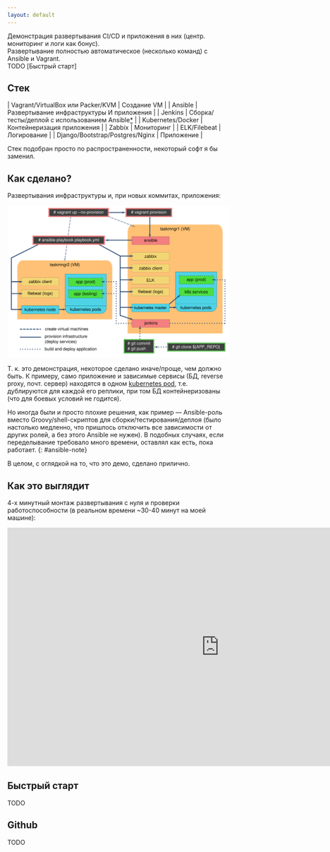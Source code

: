```yaml
---
layout: default
---
```


Демонстрация развертывания CI/CD и приложения в них (центр. мониторинг и логи как бонус).  
Развертывание полностью автоматическое (несколько команд) с Ansible и Vagrant.  
TODO [Быстрый старт]

## Стек

| Vagrant/VirtualBox или Packer/KVM | Создание VM                                                    |
| Ansible                           | Развертывание инфраструктуры И приложения                      |
| Jenkins                           | Сборка/тесты/деплой с использованием Ansible[*](#ansible-note) |
| Kubernetes/Docker                 | Контейнеризация приложения                                     |
| Zabbix                            | Мониторинг                                                     |
| ELK/Filebeat                      | Логирование                                                    |
| Django/Bootstrap/Postgres/Nginx   | Приложение                                                     |

Стек подобран просто по распространенности, некоторый софт я бы заменил.

## Как сделано?

Развертывания инфраструктуры и, при новых коммитах, приложения:

![ERROR: Can't display image.](assets/img/vagrantup.plain.svg)

Т. к. это демонстрация, некоторое сделано иначе/проще, чем должно быть. К примеру, само приложение и зависимые сервисы (БД, reverse proxy, почт. сервер) находятся в одном [kubernetes pod](https://kubernetes.io/docs/concepts/workloads/pods/pod/#what-is-a-pod), т.е. дублируются для каждой его реплики, при том БД контейнеризованы (что для боевых условий не годится).  

Но иногда были и просто плохие решения, как пример — Ansible-роль вместо Groovy/shell-скриптов для сборки/тестирования/деплоя (было настолько медленно, что пришлось отключить все зависимости от других ролей, а без этого Ansible не нужен). В подобных случаях, если переделывание требовало много времени, оставлял как есть, пока работает.
{: #ansible-note}

В целом, с оглядкой на то, что это демо, сделано прилично.

## Как это выглядит

4-х минутный монтаж развертывания с нуля и проверки работоспособности (в реальном времени ~30-40 минут на моей машине):

<iframe src="https://player.vimeo.com/video/240532809" width="960" height="540" frameborder="0" webkitallowfullscreen mozallowfullscreen allowfullscreen></iframe>

## Быстрый старт
TODO

## Github
TODO




















<!---
Text can be **bold**, _italic_, or ~~strikethrough~~.


[Link to another page](another-page).

There should be whitespace between paragraphs.

There should be whitespace between paragraphs. We recommend including a README, or a file with information about your project.

# [](#header-1)Header 1

This is a normal paragraph following a header. GitHub is a code hosting platform for version control and collaboration. It lets you and others work together on projects from anywhere.

## [](#header-2)Header 2

> This is a blockquote following a header.
>
> When something is important enough, you do it even if the odds are not in your favor.

### [](#header-3)Header 3

```js
// Javascript code with syntax highlighting.
var fun = function lang(l) {
  dateformat.i18n = require('./lang/' + l)
  return true;
}
```

```ruby
# Ruby code with syntax highlighting
GitHubPages::Dependencies.gems.each do |gem, version|
  s.add_dependency(gem, "= #{version}")
end
```

#### [](#header-4)Header 4

*   This is an unordered list following a header.
*   This is an unordered list following a header.
*   This is an unordered list following a header.

##### [](#header-5)Header 5

1.  This is an ordered list following a header.
2.  This is an ordered list following a header.
3.  This is an ordered list following a header.

###### [](#header-6)Header 6

| head1        | head two          | three |
|:-------------|:------------------|:------|
| ok           | good swedish fish | nice  |
| out of stock | good and plenty   | nice  |
| ok           | good `oreos`      | hmm   |
| ok           | good `zoute` drop | yumm  |

### There's a horizontal rule below this.

* * *

### Here is an unordered list:

*   Item foo
*   Item bar
*   Item baz
*   Item zip

### And an ordered list:

1.  Item one
1.  Item two
1.  Item three
1.  Item four

### And a nested list:

- level 1 item
  - level 2 item
  - level 2 item
    - level 3 item
    - level 3 item
- level 1 item
  - level 2 item
  - level 2 item
  - level 2 item
- level 1 item
  - level 2 item
  - level 2 item
- level 1 item

### Small image

![](https://assets-cdn.github.com/images/icons/emoji/octocat.png)

### Large image

![](https://guides.github.com/activities/hello-world/branching.png)


### Definition lists can be used with HTML syntax.

<dl>
<dt>Name</dt>
<dd>Godzilla</dd>
<dt>Born</dt>
<dd>1952</dd>
<dt>Birthplace</dt>
<dd>Japan</dd>
<dt>Color</dt>
<dd>Green</dd>
</dl>

```
Long, single-line code blocks should not wrap. They should horizontally scroll if they are too long. This line should be long enough to demonstrate this.
```

```
The final element.
```
-->

